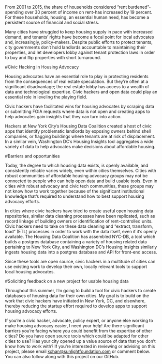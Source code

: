 
From 2001 to 2015, the share of households considered “rent burdened”- spending over 30 percent of income on rent-has increased by 19 percent. For these households, housing, an essential human need, has become a persistent source of financial and social stress. 

Many cities have struggled to keep housing supply in pace with increased demand, and tenants’ rights have become a focal point for local advocates and, increasingly, policy-makers. Despite public efforts to protect tenants, city governments don’t hold landlords accountable to maintaining their properties, and let developers lobby against tenant protection laws in order to buy and flip properties with short turnaround.

#Civic Hacking in Housing Advocacy

Housing advocates have an essential role to play in protecting residents from the consequences of real estate speculation. But they’re often at a significant disadvantage; the real estate lobby has access to a wealth of data and technological expertise. Civic hackers and open data could play an essential role in leveling the playing field.

Civic hackers have facilitated wins for housing advocates by scraping data or submitting FOIA requests where data is not open and creating apps to help advocates gain insights that they can turn into action. 

Hackers at New York City’s Housing Data Coalition created a host of civic apps that identify problematic landlords by exposing owners behind shell companies, or flagging buildings where tenants are at risk of displacement. In a similar vein, Washington DC’s Housing Insights tool aggregates a wide variety of data to help advocates make decisions about affordable housing.

#Barriers and opportunities

Today, the degree to which housing data exists, is openly available, and consistently reliable varies widely, even within cities themselves. Cities with robust communities of affordable housing advocacy groups may not be connected to people who can help open data and build usable tools. Even in cities with robust advocacy and civic tech communities, these groups may not know how to work together because of the significant institutional knowledge that’s required to understand how to best support housing advocacy efforts.

In cities where civic hackers have tried to create useful open housing data repositories, similar data cleaning processes have been replicated, such as record linkage of building owners or identification of rent-controlled units. Civic hackers need to take on these data cleaning and “extract, transform, load” (ETL) processes in order to work with the data itself, even if it’s openly available. The Housing Data Coalition has assembled NYC-DB, a tool which builds a postgres database containing a variety of housing related data pertaining to New York City, and Washington DC’s Housing Insights similarly ingests housing data into a postgres database and API for front-end access. 

Since these tools are open source, civic hackers in a multitude of cities can use existing work to develop their own, locally relevant tools to support local housing advocates. 

#Soliciting feedback on a new project for usable housing data

Throughout this summer, I’m going to build a tool for civic hackers to create databases of housing data for their own cities. My goal is to build on the work that civic hackers have initiated in New York, DC, and elsewhere, thereby reducing the startup effort required to develop apps to support housing advocacy efforts.

If you’re a civic hacker, advocate, policy expert, or anyone else working to make housing advocacy easier, I need your help! Are there significant barriers you’re facing where you could benefit from the expertise of other cities? Do you have open source tools which could be adapted for other cities to use? Has your city opened up a value source of data that you don’t know how to work with? If you’re interested in reviewing or advising on this project, please email kchan@sunlightfoundation.com or comment below. You can also follow along with this project on our GitHub.

